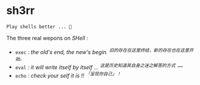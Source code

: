 # sh3rr

~~~ factor
Play shells better ... 🤤
~~~

The three real wepons on *SHell* : 

- `exec` : *the old's end, the new's begin.* <sup><kbd><var>旧的存在在这里终结，新的存在也在这里开始。</var></kbd></sup>
- `eval` : *it will write itself by itself ...* <sup><kbd><var>这是历史知道其自身之迷之解答的方式 ……</var></kbd></sup>
- `echo` : *check your self it is !!* <sup><kbd><var>「呈现你自己」！</var></kbd></sup>
